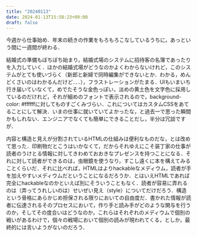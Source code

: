 ```yaml
---
title: "20240113"
date: 2024-01-13T15:58:23+09:00
draft: false
---
```


今週から仕事始め．年末の続きの作業をもろもろこなしているうちに，あっという間に一週間が終わる．

結婚式の準備もぼちぼち始まり，結婚式場のシステムに招待客の名簿であったりを入力していく．ほかの結婚式場がどうなのかよくわからないけれど，このシステムがとても使いづらく（新郎と新婦で同時編集ができないとか．わかる，めんどくさいのはわかるんだけど．．．），フラストレーションがたまる．UIもいまいち行き届いていなくて，めでたそうな金色っぽい，淡めの黄土色を文字色に採用しているのだけれど，それが細めのフォントで表示されるので，background-color: #ffffffに対してものすごくみづらい．これについてはカスタムCSSをあてることにして解決．いまの仕事に就いていてよかったな，と過去一で思った瞬間かもしれない．エンジニアでなくても簡単にできることだし，半分は冗談ですが．

内容と構造と見えが分割されているHTMLの仕組みは便利なものだな，とは改めて思った．印刷物だとこうはいかなくて，だからそれゆえにこそ装丁家の仕事が読者のうけとる情報に対してきわめておおきなプレゼンスを持つことになる．それに対して読者ができるのは，虫眼鏡を使うなり，すこし遠くに本を構えてみることくらいだ．それに比べれば，HTMLはよりhackableなメディウム，読者が手を加えやすいメディウムだということになるだろうか．とはいえHTMLであれば完全にhackableなのかといえば別にそういうこともなく．読者が容易に弄れるのは（弄ってうれしいのは）せいぜい見え（style）についてだけだろう．構造という骨格にあらかじめ担保される限りにおいての自由度だ．書かれた情報が読者に伝達されるそのプロセスにおいて，作り手と読み手がどのような関与を行うのか，そしてその度合いはどうなのか，これらはそれぞれのメディウムで個別の戦いがあるわけで，個々の戦場において個別の読みが現われてくる，としか，最終的には言いようがないのだろう．